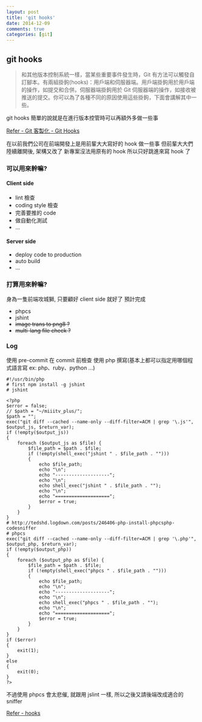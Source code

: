 ```yaml
---
layout: post
title: 'git hooks'
date: 2014-12-09
comments: true
categories: [git]
---
```

## git hooks

>和其他版本控制系統一樣，當某些重要事件發生時，Git 有方法可以觸發自訂腳本。有兩組掛鉤(hooks)：用戶端和伺服器端。用戶端掛鉤用於用戶端的操作，如提交和合併。伺服器端掛鉤用於 Git 伺服器端的操作，如接收被推送的提交。你可以為了各種不同的原因使用這些掛鉤，下面會講解其中一些。

git hooks 簡單的說就是在進行版本控管時可以再額外多做一些事

[Refer - Git 客製化 - Git Hooks](http://git-scm.com/book/zh-tw/v1/Git-%E5%AE%A2%E8%A3%BD%E5%8C%96-Git-Hooks)

在以前我們公司在前端開發上是用前輩大大寫好的 hook 做一些事
但前輩大大們陸續離開後, 架構又改了
新專案沒法用原有的 hook
所以只好跳進來寫 hook 了

### 可以用來幹嘛?

#### Client side

* lint 檢查
* coding style 檢查
* 完善要推的 code
* 做自動化測試
* ...

#### Server side

* deploy code to production
* auto build
* ...

### 打算用來幹嘛?

身為一隻前端攻城獅, 只要顧好 client side 就好了
預計完成

* phpcs
* jshint
* ~~image trans to png8 ?~~
* ~~multi-lang file check ?~~

### Log

使用 pre-commit
在 commit 前檢查
使用 php 撰寫(基本上都可以指定用哪個程式語言寫 ex: php、ruby、python ...)

```shell
#!/usr/bin/php
# first npm install -g jshint
# jshint

<?php
$error = false;
// $path = "~/miiitv_plus/";
$path = "";
exec("git diff --cached --name-only --diff-filter=ACM | grep '\.js'", $output_js, $return_var);
if (!empty($output_js))
{
    foreach ($output_js as $file) {
        $file_path = $path . $file;
        if (!empty(shell_exec("jshint " . $file_path . "")))
        {
            echo $file_path;
            echo "\n";
            echo "--------------------";
            echo "\n";
            echo shell_exec("jshint " . $file_path . "");
            echo "\n";
            echo "====================";
            $error = true;
        }
    }
}
# http://tedshd.logdown.com/posts/246406-php-install-phpcsphp-codesniffer
# phpcs
exec("git diff --cached --name-only --diff-filter=ACM | grep '\.php'", $output_php, $return_var);
if (!empty($output_php))
{
    foreach ($output_php as $file) {
        $file_path = $path . $file;
        if (!empty(shell_exec("phpcs " . $file_path . "")))
        {
            echo $file_path;
            echo "\n";
            echo "--------------------";
            echo "\n";
            echo shell_exec("phpcs " . $file_path . "");
            echo "\n";
            echo "====================";
            $error = true;
        }
    }
}
if ($error)
{
    exit(1);
}
else
{
    exit(0);
}
?>
```

不過使用 phpcs 會太悲催, 就跟用 jslint 一樣, 所以之後又請後端改成適合的 sniffer

[Refer - hooks](https://github.com/tedshd/hooks)
